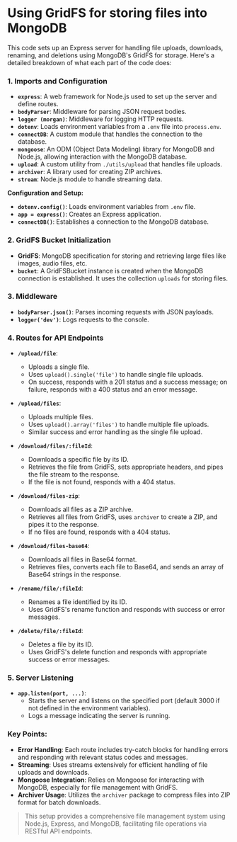# Using GridFS for storing files into MongoDB

This code sets up an Express server for handling file uploads, downloads, renaming, and deletions using MongoDB's GridFS for storage. Here's a detailed breakdown of what each part of the code does:

### 1. **Imports and Configuration**

- **`express`**: A web framework for Node.js used to set up the server and define routes.
- **`bodyParser`**: Middleware for parsing JSON request bodies.
- **`logger (morgan)`**: Middleware for logging HTTP requests.
- **`dotenv`**: Loads environment variables from a `.env` file into `process.env`.
- **`connectDB`**: A custom module that handles the connection to the database.
- **`mongoose`**: An ODM (Object Data Modeling) library for MongoDB and Node.js, allowing interaction with the MongoDB database.
- **`upload`**: A custom utility from `./utils/upload` that handles file uploads.
- **`archiver`**: A library used for creating ZIP archives.
- **`stream`**: Node.js module to handle streaming data.

**Configuration and Setup:**

- **`dotenv.config()`**: Loads environment variables from `.env` file.
- **`app = express()`**: Creates an Express application.
- **`connectDB()`**: Establishes a connection to the MongoDB database.

### 2. **GridFS Bucket Initialization**

- **GridFS**: MongoDB specification for storing and retrieving large files like images, audio files, etc.
- **`bucket`**: A GridFSBucket instance is created when the MongoDB connection is established. It uses the collection `uploads` for storing files.

### 3. **Middleware**

- **`bodyParser.json()`**: Parses incoming requests with JSON payloads.
- **`logger('dev')`**: Logs requests to the console.

### 4. **Routes for API Endpoints**

- **`/upload/file`**:
  - Uploads a single file.
  - Uses `upload().single('file')` to handle single file uploads.
  - On success, responds with a 201 status and a success message; on failure, responds with a 400 status and an error message.
- **`/upload/files`**:

  - Uploads multiple files.
  - Uses `upload().array('files')` to handle multiple file uploads.
  - Similar success and error handling as the single file upload.

- **`/download/files/:fileId`**:

  - Downloads a specific file by its ID.
  - Retrieves the file from GridFS, sets appropriate headers, and pipes the file stream to the response.
  - If the file is not found, responds with a 404 status.

- **`/download/files-zip`**:

  - Downloads all files as a ZIP archive.
  - Retrieves all files from GridFS, uses `archiver` to create a ZIP, and pipes it to the response.
  - If no files are found, responds with a 404 status.

- **`/download/files-base64`**:

  - Downloads all files in Base64 format.
  - Retrieves files, converts each file to Base64, and sends an array of Base64 strings in the response.

- **`/rename/file/:fileId`**:

  - Renames a file identified by its ID.
  - Uses GridFS's rename function and responds with success or error messages.

- **`/delete/file/:fileId`**:
  - Deletes a file by its ID.
  - Uses GridFS's delete function and responds with appropriate success or error messages.

### 5. **Server Listening**

- **`app.listen(port, ...)`**:
  - Starts the server and listens on the specified port (default 3000 if not defined in the environment variables).
  - Logs a message indicating the server is running.

### Key Points:

- **Error Handling**: Each route includes try-catch blocks for handling errors and responding with relevant status codes and messages.
- **Streaming**: Uses streams extensively for efficient handling of file uploads and downloads.
- **Mongoose Integration**: Relies on Mongoose for interacting with MongoDB, especially for file management with GridFS.
- **Archiver Usage**: Utilizes the `archiver` package to compress files into ZIP format for batch downloads.

> This setup provides a comprehensive file management system using Node.js, Express, and MongoDB, facilitating file operations via RESTful API endpoints.
